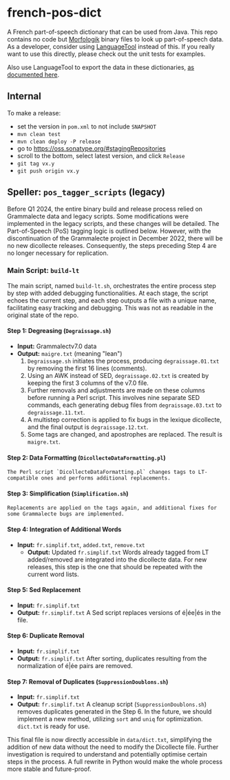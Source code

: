french-pos-dict
===============

A French part-of-speech dictionary that can be used from Java. This repo contains no code
but [Morfologik](https://github.com/morfologik/) binary files to look up part-of-speech data.
As a developer, consider using [LanguageTool](https://github.com/languagetool-org) instead
of this. If you really want to use this directly, please check out the unit tests for examples.

Also use LanguageTool to export the data in these dictionaries, [as documented here](https://dev.languagetool.org/developing-a-tagger-dictionary#exporting-the-data).

## Internal

To make a release:

* set the version in `pom.xml` to not include `SNAPSHOT`
* `mvn clean test`
* `mvn clean deploy -P release`
* go to https://oss.sonatype.org/#stagingRepositories
* scroll to the bottom, select latest version, and click `Release`
* `git tag vx.y`
* `git push origin vx.y`

## Speller: `pos_tagger_scripts` (legacy)
Before Q1 2024, the entire binary build and release process relied on Grammalecte data and legacy scripts.
Some modifications were implemented in the legacy scripts, and these changes will be detailed.
The Part-of-Speech (PoS) tagging logic is outlined below. 
However, with the discontinuation of the Grammalecte project in December 2022, there will be no new dicollecte releases. 
Consequently, the steps preceding Step 4 are no longer necessary for replication.

### Main Script: `build-lt`
The main script, named `build-lt.sh`, orchestrates the entire process step by step with added debugging functionalities. At each stage, the script echoes the current step, and each step outputs a file with a unique name, facilitating easy tracking and debugging. This was not as readable in the original state of the repo.

#### Step 1: Degreasing (`Degraissage.sh`)
- **Input:** Grammalectv7.0 data
- **Output:** `maigre.txt` (meaning "lean")
    1. `Degraissage.sh` initiates the process, producing `degraissage.01.txt` by removing the first 16 lines (comments).
    2. Using an AWK instead of SED, `degraissage.02.txt` is created by keeping the first 3 columns of the v7.0 file.
    3. Further removals and adjustments are made on these columns before running a Perl script. This involves nine separate SED commands, each generating debug files from `degraissage.03.txt` to `degraissage.11.txt`.
    4. A multistep correction is applied to fix bugs in the lexique dicollecte, and the final output is `degraissage.12.txt`.
    5. Some tags are changed, and apostrophes are replaced. The result is `maigre.txt`.
#### Step 2: Data Formatting (`DicollecteDataFormatting.pl`)
    The Perl script `DicollecteDataFormatting.pl` changes tags to LT-compatible ones and performs additional replacements.
#### Step 3: Simplification (`Simplification.sh`)
    Replacements are applied on the tags again, and additional fixes for some Grammalecte bugs are implemented.
#### Step 4: Integration of Additional Words
- **Input:** `fr.simplif.txt`, `added.txt`, `remove.txt`
  - **Output:** Updated `fr.simplif.txt`
      Words already tagged from LT added/removed are integrated into the dicollecte data. 
  For new releases, this step is the one that should be repeated with the current word lists.
#### Step 5: Sed Replacement
- **Input:** `fr.simplif.txt`
- **Output:** `fr.simplif.txt`
    A Sed script replaces versions of é|ée|és in the file.
#### Step 6: Duplicate Removal
- **Input:** `fr.simplif.txt`
- **Output:** `fr.simplif.txt`
    After sorting, duplicates resulting from the normalization of é|ée pairs are removed.
#### Step 7: Removal of Duplicates (`SuppressionDoublons.sh`)
- **Input:** `fr.simplif.txt`
- **Output:** `fr.simplif.txt`
    A cleanup script (`SuppressionDoublons.sh`) removes duplicates generated in the Step 6. In the future, we should implement a new method, utilizing `sort` and `uniq` for optimization.
 `dict.txt` is ready for use. 

This final file is now directly accessible in `data/dict.txt`, simplifying the addition of new data without the need to modify the Dicollecte file. 
Further investigation is required to understand and potentially optimise certain steps in the process. 
A full rewrite in Python would make the whole process more stable and future-proof.

